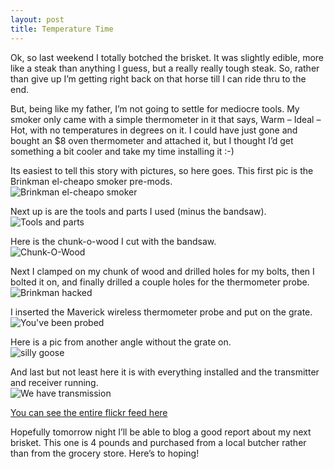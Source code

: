 ```yaml
---
layout: post
title: Temperature Time
---
```


Ok, so last weekend I totally botched the brisket. It was slightly
edible, more like a steak than anything I guess, but a really really
tough steak. So, rather than give up I’m getting right back on that
horse till I can ride thru to the end.

But, being like my father, I’m not going to settle for mediocre tools.
My smoker only came with a simple thermometer in it that says, Warm –
Ideal – Hot, with no temperatures in degrees on it. I could have just
gone and bought an \$8 oven thermometer and attached it, but I thought
I’d get something a bit cooler and take my time installing it :-)

Its easiest to tell this story with pictures, so here goes. This first
pic is the Brinkman el-cheapo smoker pre-mods.\
![Brinkman el-cheapo
smoker](http://farm4.static.flickr.com/3074/2993407764_1a8e0dc92a.jpg "Brinkman el-cheapo smoker")

Next up is are the tools and parts I used (minus the bandsaw).\
![Tools and
parts](http://farm4.static.flickr.com/3145/2992563535_75d78922dd.jpg "Tools and parts")

Here is the chunk-o-wood I cut with the bandsaw.\
![Chunk-O-Wood](http://farm4.static.flickr.com/3197/2992564485_9c3cc23cc9_m.jpg "Chunk-O-Wood")

Next I clamped on my chunk of wood and drilled holes for my bolts, then
I bolted it on, and finally drilled a couple holes for the thermometer
probe.\
![Brinkman
hacked](http://farm4.static.flickr.com/3043/2993411928_e82fc8c222.jpg "Brinkman hacked")

I inserted the Maverick wireless thermometer probe and put on the
grate.\
![You've been
probed](http://farm4.static.flickr.com/3239/2993413134_3ca3c366bf_m.jpg "You've been probed")

Here is a pic from another angle without the grate on.\
![silly
goose](http://farm4.static.flickr.com/3035/2993414566_b5a7b8fb87.jpg "silly goose")

And last but not least here it is with everything installed and the
transmitter and receiver running.\
![We have
transmission](http://farm4.static.flickr.com/3278/2993415836_971e9c1a46.jpg "We have transmission")

[You can see the entire flickr feed
here](http://www.flickr.com/photos/jonmagic/)

Hopefully tomorrow night I’ll be able to blog a good report about my
next brisket. This one is 4 pounds and purchased from a local butcher
rather than from the grocery store. Here’s to hoping!
